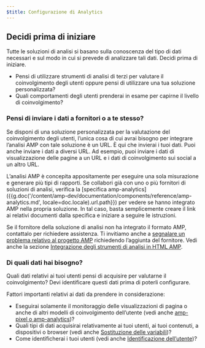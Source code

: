 ```yaml
---
$title: Configurazione di Analytics
---
```


## Decidi prima di iniziare

Tutte le soluzioni di analisi si basano sulla conoscenza del tipo di dati necessari
e sul modo in cui si prevede di analizzare tali dati. Decidi prima di iniziare.

* Pensi di utilizzare strumenti di analisi di terzi per valutare il coinvolgimento degli utenti
oppure pensi di utilizzare una tua soluzione personalizzata?
* Quali comportamenti degli utenti prenderai in esame per capirne il livello di coinvolgimento?

### Pensi di inviare i dati a fornitori o a te stesso?

Se disponi di una soluzione personalizzata per la valutazione del coinvolgimento degli utenti,
l’unica cosa di cui avrai bisogno per integrare l’analisi AMP con tale soluzione è un URL.
È qui che invierai i tuoi dati.
Puoi anche inviare i dati a diversi URL.
Ad esempio, puoi inviare i dati di visualizzazione delle pagine a un URL
e i dati di coinvolgimento sui social a un altro URL.

L’analisi AMP è concepita appositamente per eseguire una sola misurazione e generare più tipi di rapporti.
Se collabori già con uno o più fornitori di soluzioni di analisi,
verifica la
[specifica amp-analytics]({{g.doc('/content/amp-dev/documentation/components/reference/amp-analytics.md', locale=doc.locale).url.path}})
per vedere se hanno integrato AMP nella propria soluzione.
In tal caso, basta semplicemente creare il link ai relativi documenti dalla specifica
e iniziare a seguire le istruzioni.

Se il fornitore della soluzione di analisi non ha integrato il formato AMP,
contattalo per richiedere assistenza.
Ti invitiamo anche a [segnalare un problema relativo al progetto AMP](https://github.com/ampproject/amphtml/issues/new)
richiedendo l’aggiunta del fornitore.
Vedi anche la sezione 
[Integrazione degli strumenti di analisi in HTML AMP](https://github.com/ampproject/amphtml/blob/master/extensions/amp-analytics/integrating-analytics.md).

### Di quali dati hai bisogno?

Quali dati relativi ai tuoi utenti pensi di acquisire per valutarne il coinvolgimento?
Devi identificare questi dati prima di poterli configurare.

Fattori importanti relativi ai dati da prendere in considerazione:

* Eseguirai solamente il monitoraggio delle visualizzazioni di pagina o anche di altri modelli di coinvolgimento dell’utente
(vedi anche [amp-pixel o amp-analytics](/it/docs/analytics/analytics_basics.html#è-meglio-utilizzare-amp-pixel-o-amp-analytics?))?
* Quali tipi di dati acquisirai relativamente ai tuoi utenti, ai tuoi contenuti,
a dispositivi o browser (vedi anche [Sostituzione delle variabili](/it/docs/analytics/analytics_basics.html#sostituzione-delle-variabili))?
* Come identificherai i tuoi utenti (vedi anche [Identificazione dell’utente](/it/docs/analytics/analytics_basics.html#identificazione-dell’utente))?
